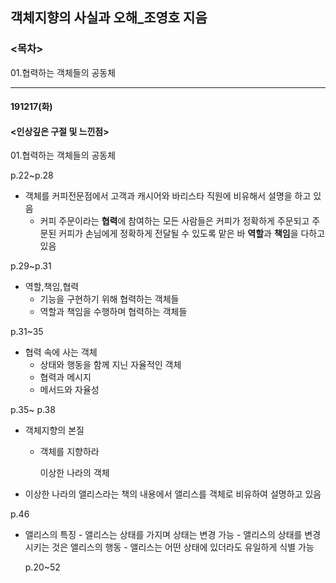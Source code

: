 ## 객체지향의 사실과 오해\_조영호 지음

### <목차>

01.협력하는 객체들의 공동체

---

#### 191217(화)

#### <인상깊은 구절 및 느낀점>

01.협력하는 객체들의 공동체

p.22~p.28

- 객체를 커피전문점에서 고객과 캐시어와 바리스타 직원에 비유해서 설명을 하고 있음
  - 커피 주문이라는 **협력**에 참여하는 모든 사람들은 커피가 정확하게 주문되고 주문된 커피가 손님에게 정확하게 전달될 수 있도록 맡은 바 **역할**과 **책임**을 다하고 있음

p.29~p.31

- 역할,책임,협력
  - 기능을 구현하기 위해 협력하는 객체들
  - 역할과 책임을 수행하며 협력하는 객체들

p.31~35

- 협력 속에 사는 객체
  - 상태와 행동을 함께 지닌 자율적인 객체
  - 협력과 메시지
  - 메서드와 자율성

p.35~ p.38

- 객체지향의 본질

  - 객체를 지향하라

    이상한 나라의 객체

- 이상한 나라의 앨리스라는 책의 내용에서 앨리스를 객체로 비유하여 설명하고 있음

p.46

- 앨리스의 특징 - 앨리스는 상태를 가지며 상태는 변경 가능 - 앨리스의 상태를 변경시키는 것은 앨리스의 행동 - 앨리스는 어떤 상태에 있더라도 유일하게 식별 가능

  p.20~52
